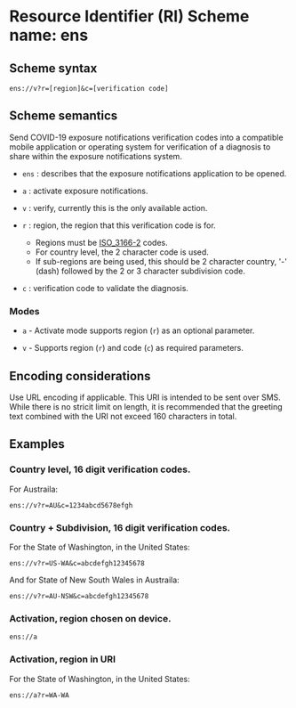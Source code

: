 # Resource Identifier (RI) Scheme name: ens

## Scheme syntax

```text
ens://v?r=[region]&c=[verification code]
```

## Scheme semantics

Send COVID-19 exposure notifications verification codes into a compatible
mobile application or operating system for verification of a diagnosis
to share within the exposure notifications system.

-   `ens` : describes that the exposure notifications application to be opened.

-   `a` : activate exposure notifications. 

-   `v` : verify, currently this is the only available action.

-   `r` : region, the region that this verification code is for.

    -   Regions must be [ISO_3166-2](https://en.wikipedia.org/wiki/ISO_3166-2)
        codes.
    -   For country level, the 2 character code is used.
    -   If sub-regions are being used, this should be 2 character country, '-'
        (dash) followed by the 2 or 3 character subdivision code.

-   `c` : verification code to validate the diagnosis.

### Modes

-  `a` - Activate mode supports region (`r`) as an optional parameter.

-  `v` - Supports region (`r`) and code (`c`) as required parameters.

## Encoding considerations

Use URL encoding if applicable. This URI is intended to be sent over SMS. While
there is no stricit limit on length, it is recommended that the greeting text
combined with the URI not exceed 160 characters in total.

## Examples

### Country level, 16 digit verification codes.

For Austraila:

```text
ens://v?r=AU&c=1234abcd5678efgh
```

### Country + Subdivision, 16 digit verification codes.

For the State of Washington, in the United States:

```text
ens://v?r=US-WA&c=abcdefgh12345678
```

And for State of New South Wales in Austraila:

```text
ens://v?r=AU-NSW&c=abcdefgh12345678
```

### Activation, region chosen on device.

```text
ens://a
```

### Activation, region in URI

For the State of Washington, in the United States:

```text
ens://a?r=WA-WA
```
